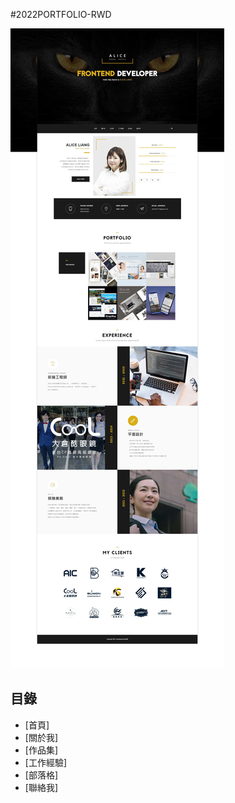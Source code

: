 #2022PORTFOLIO-RWD




<img alt="react" src="https://github.com/Art-liang/2022PORTFOLIO/blob/main/assets/picture/web-spic.jpg"/> 


## 目錄

* [首頁]
* [關於我]
* [作品集]
* [工作經驗]
* [部落格]
* [聯絡我]


